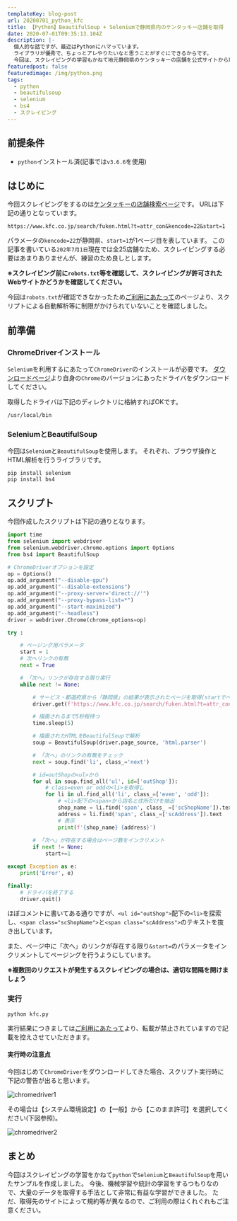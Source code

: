 ```yaml
---
templateKey: blog-post
url: 20200701_python_kfc
title: 【Python】BeautifulSoup + Seleniumで静岡県内のケンタッキー店舗を取得
date: 2020-07-01T09:35:13.104Z
description: |-
  個人的な話ですが、最近はPythonにハマっています。
  ライブラリが優秀で、ちょっとアレやりたいなと思うことがすぐにできるからです。
  今回は、スクレイピングの学習もかねて地元静岡県のケンタッキーの店舗を公式サイトから取得するスクリプトを作成してみました。
featuredpost: false
featuredimage: /img/python.png
tags:
  - python
  - beautifulsoup
  - selenium
  - bs4
  - スクレイピング
---
```

## 前提条件
- `python`インストール済(記事では`v3.6.6`を使用)

## はじめに
今回スクレイピングをするのは[ケンタッキーの店舗検索ページ](https://www.kfc.co.jp/search/fuken.html?t=attr_con&kencode=22)です。
URLは下記の通りとなっています。

```
https://www.kfc.co.jp/search/fuken.html?t=attr_con&kencode=22&start=1
```

パラメータの`kencode=22`が静岡県、`start=1`が1ページ目を表しています。
この記事を書いている`202年7月1日`現在では全25店舗なため、スクレイピングする必要はあまりありませんが、練習のため良しとします。

**※スクレイピング前に`robots.txt`等を確認して、スクレイピングが許可されたWebサイトかどうかを確認してください。**

今回は`robots.txt`が確認できなかったため[ご利用にあたって](https://japan.kfc.co.jp/using/?_ga=2.106814468.661407306.1593514071-424526192.1593514071)のページより、スクリプトによる自動解析等に制限がかけられていないことを確認しました。

## 前準備

### ChromeDriverインストール
`Selenium`を利用するにあたって`ChromeDriver`のインストールが必要です。
[ダウンロードページ](https://sites.google.com/a/chromium.org/chromedriver/downloads)より自身の`Chrome`のバージョンにあったドライバをダウンロードしてください。

取得したドライバは下記のディレクトリに格納すればOKです。

```
/usr/local/bin
```


### SeleniumとBeautifulSoup
今回は`Selenium`と`BeautifulSoup`を使用します。
それぞれ、ブラウザ操作とHTML解析を行うライブラリです。

```shell
pip install selenium
pip install bs4
```

## スクリプト

今回作成したスクリプトは下記の通りとなります。

```python:title=kfc.py
import time
from selenium import webdriver
from selenium.webdriver.chrome.options import Options
from bs4 import BeautifulSoup

# ChromeDriverオプションを設定
op = Options()
op.add_argument("--disable-gpu")
op.add_argument("--disable-extensions")
op.add_argument("--proxy-server='direct://'")
op.add_argument("--proxy-bypass-list=*")
op.add_argument("--start-maximized")
op.add_argument("--headless")
driver = webdriver.Chrome(chrome_options=op)

try :

    # ページング用パラメータ
    start = 1
    # 次へリンクの有無
    next = True

    # 「次へ」リンクが存在する限り実行
    while next != None:

        # サービス・都道府県から「静岡県」の結果が表示されたページを取得(startでページ数を指定)
        driver.get(f'https://www.kfc.co.jp/search/fuken.html?t=attr_con&kencode=22&start={start}')

        # 描画されるまで5秒程待つ
        time.sleep(5)

        # 描画されたHTMLをBeautifulSoupで解析
        soup = BeautifulSoup(driver.page_source, 'html.parser')

        # 「次へ」のリンクの有無をチェック
        next = soup.find('li', class_='next')

        # id=outShopの<ul>から
        for ul in soup.find_all('ul', id=['outShop']):
            # class=even or oddの<li>を取得し
            for li in ul.find_all('li', class_=['even', 'odd']):
                # <li>配下の<span>から店名と住所だけを抽出
                shop_name = li.find('span', class_ =['scShopName']).text
                address = li.find('span', class_=['scAddress']).text
                # 表示
                print(f'{shop_name} {address}')
        
        # 「次へ」が存在する場合はページ数をインクリメント
        if next != None:
            start+=1

except Exception as e:
    print('Error', e)

finally:
    # ドライバを終了する
    driver.quit()
```

ほぼコメントに書いてある通りですが、`<ul id="outShop">`配下の`<li>`を探索し、`<span class="scShopName">`と`<span class="scAddress">`のテキストを抜き出しています。

また、ページ中に「次へ」のリンクが存在する限り`&start=`のパラメータをインクリメントしてページングを行うようにしています。

**※複数回のリクエストが発生するスクレイピングの場合は、適切な間隔を開けましょう**

### 実行

```shell
python kfc.py
```

実行結果につきましては[ご利用にあたって](https://japan.kfc.co.jp/using/?_ga=2.106814468.661407306.1593514071-424526192.1593514071)より、転載が禁止されていますので記載を控えさせていただきます。

#### 実行時の注意点
今回はじめて`ChromeDriver`をダウンロードしてきた場合、スクリプト実行時に下記の警告が出ると思います。

![chromedriver1](/img/chromedriver1.png "chromedriver1")

その場合は【システム環境設定】の【一般】から【このまま許可】を選択してください(下図参照)。

![chromedriver2](/img/chromedriver2.png "chromedriver2")

## まとめ
今回はスクレイピングの学習をかねて`python`で`Selenium`と`BeautifulSoup`を用いたサンプルを作成しました。
今後、機械学習や統計の学習をするつもりなので、大量のデータを取得する手法として非常に有益な学習ができました。
ただ、取得先のサイトによって規約等が異なるので、ご利用の際はくれぐれもご注意ください。